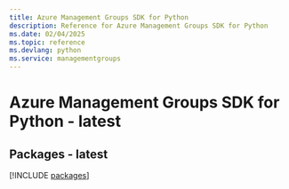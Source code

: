 ```yaml
---
title: Azure Management Groups SDK for Python
description: Reference for Azure Management Groups SDK for Python
ms.date: 02/04/2025
ms.topic: reference
ms.devlang: python
ms.service: managementgroups
---
```

# Azure Management Groups SDK for Python - latest
## Packages - latest
[!INCLUDE [packages](management-groups-index.md)]